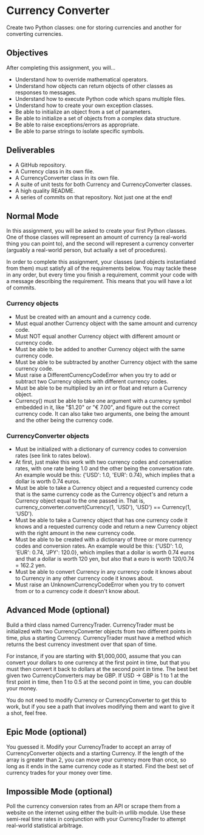 # Currency Converter
Create two Python classes: one for storing currencies and another for converting currencies.

## Objectives
After completing this assignment, you will...

- Understand how to override mathematical operators.
- Understand how objects can return objects of other classes as responses to messages.
- Understand how to execute Python code which spans multiple files.
- Understand how to create your own exception classes.
- Be able to initialize an object from a set of parameters.
- Be able to initialize a set of objects from a complex data structure.
- Be able to raise exceptions/errors as appropriate.
- Be able to parse strings to isolate specific symbols.

## Deliverables
- A GitHub repository.
- A Currency class in its own file.
- A CurrencyConverter class in its own file.
- A suite of unit tests for both Currency and CurrencyConverter classes.
- A high quality README.
- A series of commits on that repository. Not just one at the end!


## Normal Mode
In this assignment, you will be asked to create your first Python classes. One of those classes will represent an amount of currency (a real-world thing you can point to), and the second will represent a currency converter (arguably a real-world person, but actually a set of procedures).

In order to complete this assignment, your classes (and objects instantiated from them) must satisfy all of the requirements below. You may tackle these in any order, but every time you finish a requirement, commit your code with a message describing the requirement. This means that you will have a lot of commits.

### Currency objects
- Must be created with an amount and a currency code.
- Must equal another Currency object with the same amount and currency code.
- Must NOT equal another Currency object with different amount or currency code.
- Must be able to be added to another Currency object with the same currency code.
- Must be able to be subtracted by another Currency object with the same currency code.
- Must raise a DifferentCurrencyCodeError when you try to add or subtract two Currency objects with different currency codes.
- Must be able to be multiplied by an int or float and return a Currency object.
- Currency() must be able to take one argument with a currency symbol embedded in it, like "$1.20" or "€ 7.00", and figure out the correct currency code. It can also take two arguments, one being the amount and the other being the currency code.

### CurrencyConverter objects
- Must be initialized with a dictionary of currency codes to conversion rates (see link to rates below).
- At first, just make this work with two currency codes and conversation rates, with one rate being 1.0 and the other being the conversation rate. An example would be this: {'USD': 1.0, 'EUR': 0.74}, which implies that a dollar is worth 0.74 euros.
- Must be able to take a Currency object and a requested currency code that is the same currency code as the Currency object's and return a Currency object equal to the one passed in. That is, currency_converter.convert(Currency(1, 'USD'), 'USD') == Currency(1, 'USD').
- Must be able to take a Currency object that has one currency code it knows and a requested currency code and return a new Currency object with the right amount in the new currency code.
- Must be able to be created with a dictionary of three or more currency codes and conversion rates. An example would be this: {'USD': 1.0, 'EUR': 0.74, 'JPY': 120.0}, which implies that a dollar is worth 0.74 euros and that a dollar is worth 120 yen, but also that a euro is worth 120/0.74 = 162.2 yen.
- Must be able to convert Currency in any currency code it knows about to Currency in any other currency code it knows about.
- Must raise an UnknownCurrencyCodeError when you try to convert from or to a currency code it doesn't know about.

## Advanced Mode (optional)
Build a third class named CurrencyTrader. CurrencyTrader must be initialized with two CurrencyConverter objects from two different points in time, plus a starting Currency. CurrencyTrader must have a method which returns the best currency investment over that span of time.

For instance, if you are starting with $1,000,000, assume that you can convert your dollars to one currency at the first point in time, but that you must then convert it back to dollars at the second point in time. The best bet given two CurrencyConverters may be GBP. If USD -> GBP is 1 to 1 at the first point in time, then 1 to 0.5 at the second point in time, you can double your money.

You do not need to modify Currency or CurrencyConverter to get this to work, but if you see a path that involves modifying them and want to give it a shot, feel free.

## Epic Mode (optional)
You guessed it. Modify your CurrencyTrader to accept an array of CurrencyConverter objects and a starting Currency. If the length of the array is greater than 2, you can move your currency more than once, so long as it ends in the same currency code as it started. Find the best set of currency trades for your money over time.

## Impossible Mode (optional)
Poll the currency conversion rates from an API or scrape them from a website on the internet using either the built-in urllib module. Use these semi-real time rates in conjunction with your CurrencyTrader to attempt real-world statistical arbitrage.

